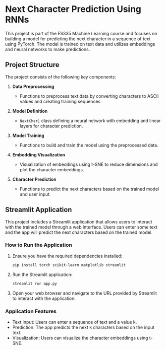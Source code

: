 # Next Character Prediction Using RNNs

This project is part of the ES335 Machine Learning course and focuses on building a model for predicting the next character in a sequence of text using PyTorch. The model is trained on text data and utilizes embeddings and neural networks to make predictions.

## Project Structure

The project consists of the following key components:

1. **Data Preprocessing**
   - Functions to preprocess text data by converting characters to ASCII values and creating training sequences.

2. **Model Definition**
   - `NextChar1` class defining a neural network with embedding and linear layers for character prediction.
   
3. **Model Training**
   - Functions to build and train the model using the preprocessed data.

4. **Embedding Visualization**
   - Visualization of embeddings using t-SNE to reduce dimensions and plot the character embeddings.

5. **Character Prediction**
   - Functions to predict the next characters based on the trained model and user input.

## Streamlit Application

This project includes a Streamlit application that allows users to interact with the trained model through a web interface. Users can enter some text and the app will predict the next characters based on the trained model.

### How to Run the Application

1. Ensure you have the required dependencies installed:
   
   ```bash
   pip install torch scikit-learn matplotlib streamlit
2. Run the Streamlit application:

    ```bash
    streamlit run app.py

3. Open your web browser and navigate to the URL provided by Streamlit to interact with the application.

### Application Features
  - Text Input: Users can enter a sequence of text and a value k.
  - Prediction: The app predicts the next k characters based on the input text.
  - Visualization: Users can visualize the character embeddings using t-SNE.
